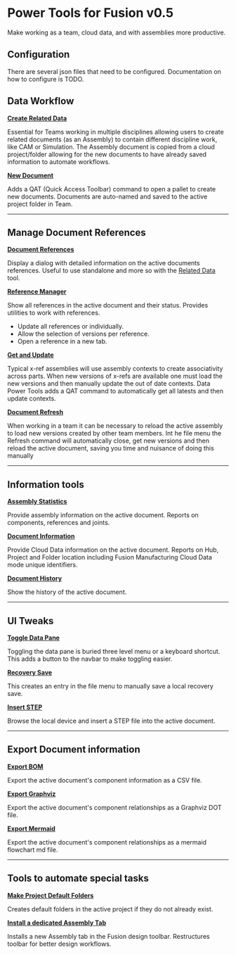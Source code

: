 # Power Tools for Fusion v0.5

Make working as a team, cloud data, and with assemblies more productive.

## Configuration

There are several json files that need to be configured. Documentation on how to configure is TODO.

## Data Workflow

**[Create Related Data](./docs/Related%20Data.md)**

Essential for Teams working in multiple disciplines allowing users to create  related documents (as an Assembly) to contain different discipline work, like CAM or Simulation. The Assembly document is copied from a cloud project/folder allowing for the new documents to have already saved information to automate workflows.

**[New Document](./docs/New%20Document.md)**

Adds a QAT (Quick Access Toolbar) command to open a pallet to create new documents. Documents are auto-named and saved to the active project folder in Team.

---

## Manage Document References

**[Document References](./docs/Document%20References.md)**

Display a dialog with detailed information on the active documents references. Useful to use standalone and more so with the [Related Data](/docs/Related%20Data.md) tool.

**[Reference Manager](./docs/Reference%20Manager.md)**

Show all references in the active document and their status. Provides utilities to work with references.

- Update all references or individually.
- Allow the selection of versions per reference.
- Open a reference in a new tab.

**[Get and Update](./docs/Get%20and%20Update.md)**

Typical x-ref assemblies will use assembly contexts to create associativity across parts. When new versions of x-refs are available one must load the new versions and then manually update the out of date contexts. Data Power Tools adds a QAT command to automatically get all latests and then update contexts.

**[Document Refresh](./docs/Document%20Refresh.md)**

When working in a team it can be necessary to reload the active assembly to load new versions created by other team members. Int he file menu the Refresh command will automatically close, get new versions and then reload the active document, saving you time and nuisance of doing this manually

---

## Information tools

**[Assembly Statistics](./docs/Assembly%20Statistics.md)**

Provide assembly information on the active document. Reports on components, references and joints.

**[Document Information](./docs/Document%20Information.md)**

Provide Cloud Data information on the active document. Reports on Hub, Project and Folder location including Fusion Manufacturing Cloud Data mode unique identifiers.

**[Document History](./docs/Document%20History.md)**

Show the history of the active document.

---

## UI Tweaks

**[Toggle Data Pane](./docs/Toggle%20Data%20Pane.md)**

Toggling the data pane is buried three level menu or a keyboard shortcut. This adds a button to the navbar to make toggling easier.

**[Recovery Save](./docs/Recovery%20Save.md)**

This creates an entry in the file menu to manually save a local recovery save.

**[Insert STEP](./docs/Insert%20Step.md)**

Browse the local device and insert a STEP file into the active document.

---

## Export Document information

**[Export BOM](./docs/Export%20BOM.md)**

Export the active document's component information as a CSV file.

**[Export Graphviz](./docs/Export%20Graphviz.md)**

Export the active document's component relationships as a Graphviz DOT file.

**[Export Mermaid](./docs/Export%20Mermaid.md)**

Export the active document's component relationships as a mermaid flowchart md file.

---

## Tools to automate special tasks

**[Make Project Default Folders](./docs/Default%20Folders.md)**

Creates default folders in the active project if they do not already exist.

**[Install a dedicated Assembly Tab](./docs/Install%20Assembly%20Tab.md)**

Installs a new Assembly tab in the Fusion design toolbar. Restructures toolbar for better design workflows.  
